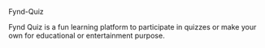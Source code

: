 Fynd-Quiz

Fynd Quiz is a fun learning platform to participate in quizzes or make your own for educational or entertainment purpose.
